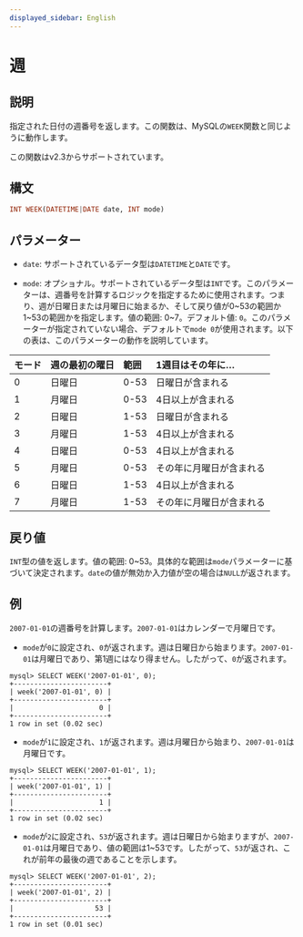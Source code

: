```yaml
---
displayed_sidebar: English
---
```


# 週

## 説明

指定された日付の週番号を返します。この関数は、MySQLの`WEEK`関数と同じように動作します。

この関数はv2.3からサポートされています。

## 構文

```Haskell
INT WEEK(DATETIME|DATE date, INT mode)
```

## パラメーター

- `date`: サポートされているデータ型は`DATETIME`と`DATE`です。

- `mode`: オプショナル。サポートされているデータ型は`INT`です。このパラメーターは、週番号を計算するロジックを指定するために使用されます。つまり、週が日曜日または月曜日に始まるか、そして戻り値が0~53の範囲か1~53の範囲かを指定します。値の範囲: 0~7。デフォルト値: `0`。このパラメーターが指定されていない場合、デフォルトで`mode 0`が使用されます。以下の表は、このパラメーターの動作を説明しています。

| モード | 週の最初の曜日 | 範囲 | 1週目はその年に…    |
| :--- | :---------------- | :---- | :---------------------------- |
| 0    | 日曜日            | 0-53  | 日曜日が含まれる    |
| 1    | 月曜日            | 0-53  | 4日以上が含まれる |
| 2    | 日曜日            | 1-53  | 日曜日が含まれる    |
| 3    | 月曜日            | 1-53  | 4日以上が含まれる |
| 4    | 日曜日            | 0-53  | 4日以上が含まれる |
| 5    | 月曜日            | 0-53  | その年に月曜日が含まれる    |
| 6    | 日曜日            | 1-53  | 4日以上が含まれる |
| 7    | 月曜日            | 1-53  | その年に月曜日が含まれる    |

## 戻り値

`INT`型の値を返します。値の範囲: 0~53。具体的な範囲は`mode`パラメーターに基づいて決定されます。`date`の値が無効か入力値が空の場合は`NULL`が返されます。

## 例

`2007-01-01`の週番号を計算します。`2007-01-01`はカレンダーで月曜日です。

- `mode`が`0`に設定され、`0`が返されます。週は日曜日から始まります。`2007-01-01`は月曜日であり、第1週にはなり得ません。したがって、`0`が返されます。

```Plaintext
mysql> SELECT WEEK('2007-01-01', 0);
+-----------------------+
| week('2007-01-01', 0) |
+-----------------------+
|                     0 |
+-----------------------+
1 row in set (0.02 sec)
```

- `mode`が`1`に設定され、`1`が返されます。週は月曜日から始まり、`2007-01-01`は月曜日です。

```Plaintext
mysql> SELECT WEEK('2007-01-01', 1);
+-----------------------+
| week('2007-01-01', 1) |
+-----------------------+
|                     1 |
+-----------------------+
1 row in set (0.02 sec)
```

- `mode`が`2`に設定され、`53`が返されます。週は日曜日から始まりますが、`2007-01-01`は月曜日であり、値の範囲は1~53です。したがって、`53`が返され、これが前年の最後の週であることを示します。

```Plaintext
mysql> SELECT WEEK('2007-01-01', 2);
+-----------------------+
| week('2007-01-01', 2) |
+-----------------------+
|                    53 |
+-----------------------+
1 row in set (0.01 sec)
```
